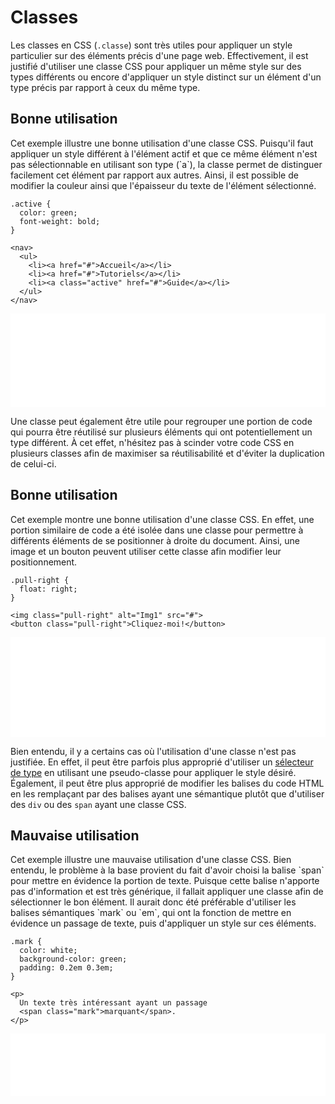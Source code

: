 # Classes
Les classes en CSS (`.classe`) sont très utiles pour appliquer un style particulier sur des éléments précis d'une page web. 
Effectivement, il est justifié d'utiliser une classe CSS pour appliquer un même style sur des types différents ou encore 
d'appliquer un style distinct sur un élément d'un type précis par rapport à ceux du même type.

<section class="panel good">
  <div class="title">
    <h2><i class="fa fa-check-circle"></i> Bonne utilisation</h2>
  </div>
  <div class="content">
    <p>
      Cet exemple illustre une bonne utilisation d'une classe CSS. Puisqu'il faut appliquer un style différent
      à l'élément actif et que ce même élément n'est pas sélectionnable en utilisant son type (`a`), la classe permet
      de distinguer facilement cet élément par rapport aux autres. Ainsi, il est possible de modifier la couleur ainsi
      que l'épaisseur du texte de l'élément sélectionné.
    </p>
    <div class="row">
      <div class="col">
<pre>
<code class="language-css">.active {
&nbsp;&nbsp;color: green;
&nbsp;&nbsp;font-weight: bold;
}</code></pre>
      </div>
      <div class="col">
<pre>
<code class="language-html">&lt;nav&gt;
&nbsp;&nbsp;&lt;ul&gt;
&nbsp;&nbsp;&nbsp;&nbsp;&lt;li&gt;&lt;a href=&quot;#&quot;&gt;Accueil&lt;/a&gt;&lt;/li&gt;
&nbsp;&nbsp;&nbsp;&nbsp;&lt;li&gt;&lt;a href=&quot;#&quot;&gt;Tutoriels&lt;/a&gt;&lt;/li&gt;
&nbsp;&nbsp;&nbsp;&nbsp;&lt;li&gt;&lt;a class=&quot;active&quot; href=&quot;#&quot;&gt;Guide&lt;/a&gt;&lt;/li&gt;
&nbsp;&nbsp;&lt;/ul&gt;
&lt;/nav&gt;</code>
</pre>
      </div>
    </div>
    <iframe width="100%" height="150" src="//jsfiddle.net/antoinebeland/oyef2bhw/embedded/result/" allowfullscreen="allowfullscreen" allowpaymentrequest frameborder="0"></iframe>
  </div>
</section>
 
Une classe peut également être utile pour regrouper une portion de code qui pourra être réutilisé sur plusieurs éléments
qui ont potentiellement un type différent. À cet effet, n'hésitez pas à scinder votre code CSS en plusieurs classes afin 
de maximiser sa réutilisabilité et d'éviter la duplication de celui-ci.

<section class="panel good">
  <div class="title">
    <h2><i class="fa fa-check-circle"></i> Bonne utilisation</h2>
  </div>
  <div class="content">
    <p>
      Cet exemple montre une bonne utilisation d'une classe CSS. En effet, une portion similaire de code a été isolée dans
      une classe pour permettre à différents éléments de se positionner à droite du document. Ainsi, une image et un bouton 
      peuvent utiliser cette classe afin modifier leur positionnement.
    </p>
    <div class="row">
      <div class="col">
<pre>
<code class="language-css">.pull-right {
&nbsp;&nbsp;float: right;
}</code></pre>
      </div>
      <div class="col">
<pre>
<code class="language-html">&lt;img class=&quot;pull-right&quot; alt=&quot;Img1&quot; src=&quot;#&quot;&gt;
&lt;button class=&quot;pull-right&quot;&gt;Cliquez-moi!&lt;/button&gt;</code>
</pre>
      </div>
    </div>
    <iframe width="100%" height="160" src="//jsfiddle.net/antoinebeland/cxksqyv9/embedded/result/" allowfullscreen="allowfullscreen" allowpaymentrequest frameborder="0"></iframe>
  </div>
</section>

Bien entendu, il y a certains cas où l'utilisation d'une classe n'est pas justifiée. En effet, il peut être parfois plus
approprié d'utiliser un [sélecteur de type](/guide/css/types) en utilisant une pseudo-classe pour appliquer le style désiré.
Également, il peut être plus approprié de modifier les balises du code HTML en les remplaçant par des balises ayant une sémantique
plutôt que d'utiliser des `div` ou des `span` ayant une classe CSS.


<section class="panel wrong">
  <div class="title">
    <h2><i class="fa fa-ban"></i> Mauvaise utilisation</h2>
  </div>
  <div class="content">
    <p>
      Cet exemple illustre une mauvaise utilisation d'une classe CSS. Bien entendu, le problème à la base provient du fait
      d'avoir choisi la balise `span` pour mettre en évidence la portion de texte. Puisque cette balise n'apporte pas d'information
      et est très générique, il fallait appliquer une classe afin de sélectionner le bon élément. Il aurait donc été préférable d'utiliser
      les balises sémantiques `mark` ou `em`, qui ont la fonction de mettre en évidence un passage de texte, puis d'appliquer
      un style sur ces éléments.
    </p>
    <div class="row">
      <div class="col">
        <pre><code class="language-css">.mark {
&nbsp;&nbsp;color: white;
&nbsp;&nbsp;background-color: green;
&nbsp;&nbsp;padding: 0.2em 0.3em;
}</code></pre>
      </div>
      <div class="col">
<pre>
<code class="language-html">&lt;p&gt;
&nbsp;&nbsp;Un texte tr&egrave;s int&eacute;ressant ayant un passage 
&nbsp;&nbsp;&lt;span class=&quot;mark&quot;&gt;marquant&lt;/span&gt;.
&lt;/p&gt;</code>
</pre>
      </div>
    </div>
    <iframe width="100%" height="100" src="//jsfiddle.net/antoinebeland/twm0uq26/embedded/result/" allowfullscreen="allowfullscreen" allowpaymentrequest frameborder="0"></iframe>
  </div>
</section>
